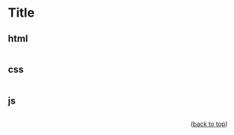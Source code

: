 <a name="topage"></a>

# Title

## html

```sh
```

## css

```sh

```

## js

```sh
```


<p align="right">(<a href="#topage">back to top</a>)</p>
<br/>
<br/>
